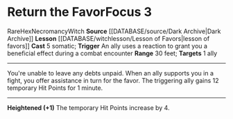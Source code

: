 ﻿---
actions: '[reaction]'
component:
- Somatic
heighten: '+1'
heighten_level: 3, 4, 5, 6, 7, 8, 9, 10
id: '1181'
lesson: '[[DATABASE/witchlesson/Lesson of Favors|Lesson of Favors]]'
level: '3'
name: Return the Favor
range: 30 feet
rarity: Rare
school: Necromancy
source: '[[DATABASE/source/Dark Archive|Dark Archive]]'
target: 1 ally
trait:
- '[[DATABASE/trait/Hex|Hex]]'
- '[[DATABASE/trait/Necromancy|Necromancy]]'
- '[[DATABASE/trait/Rare|Rare]]'
- '[[DATABASE/trait/Witch|Witch]]'
trigger: An ally uses a reaction to grant you a beneficial effect during a combat
  encounter
type: Focus

---
# Return the Favor<span class="item-type">Focus 3</span>

<span class="trait-rare item-trait">Rare</span><span class="item-trait">Hex</span><span class="item-trait">Necromancy</span><span class="item-trait">Witch</span>
**Source** [[DATABASE/source/Dark Archive|Dark Archive]]
**Lesson** [[DATABASE/witchlesson/Lesson of Favors|lesson of favors]]
**Cast** <span class="action-icon">5</span> somatic; **Trigger** An ally uses a reaction to grant you a beneficial effect during a combat encounter
**Range** 30 feet; **Targets** 1 ally

---
You're unable to leave any debts unpaid. When an ally supports you in a fight, you offer assistance in turn for the favor. The triggering ally gains 12 temporary Hit Points for 1 minute.

---
**Heightened (+1)** The temporary Hit Points increase by 4.